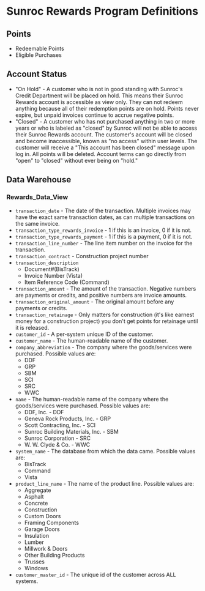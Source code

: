# Sunroc Rewards Program Definitions

## Points

* Redeemable Points
* Eligible Purchases

## Account Status

* "On Hold" - A customer who is not in good standing with Sunroc's Credit Department will be placed on hold. This means their Sunroc Rewards account is accessible as view only. They can not redeem anything because all of their redemption points are on hold. Points never expire, but unpaid invoices continue to accrue negative points.
* "Closed" - A customer who has not purchased anything in two or more years or who is labeled as "closed" by Sunroc will not be able to access their Sunroc Rewards account. The customer's account will be closed and become inaccessible, known as "no access" within user levels. The customer will receive a "This account has been closed" message upon log in. All points will be deleted. Account terms can go directly from "open" to "closed" without ever being on "hold."

## Data Warehouse

### Rewards_Data_View

* `transaction_date` - The date of the transaction. Multiple invoices may have the exact same transaction dates, as can multiple transactions on the same invoice.
* `transaction_type_rewards_invoice` - 1 if this is an invoice, 0 if it is not.
* `transaction_type_rewards_payment` - 1 if this is a payment, 0 if it is not.
* `transaction_line_number` - The line item number on the invoice for the transaction.
* `transaction_contract` - Construction project number
* `transaction_description`
    - Document#(BisTrack)
    - Invoice Number (Vista)
    - Item Reference Code (Command)
* `transaction_amount` - The amount of the transaction. Negative numbers are payments or credits, and positive numbers are invoice amounts.
* `transaction_original_amount` - The original amount before any payments or credits.
* `transaction_retainage` - Only matters for construction (it's like earnest money for a construction project) you don't get points for retainage until it is released.
* `customer_id` - A per-system unique ID of the customer.
* `customer_name` - The human-readable name of the customer.
* `company_abbreviation` - The company where the goods/services were purchased. Possible values are:
    - DDF
    - GRP
    - SBM
    - SCI
    - SRC
    - WWC
* `name` - The human-readable name of the company where the goods/services were purchased. Possible values are:
    - DDF, Inc. - DDF
    - Geneva Rock Products, Inc. - GRP
    - Scott Contracting, Inc. - SCI
    - Sunroc Building Materials, Inc. - SBM
    - Sunroc Corporation - SRC
    - W. W. Clyde & Co. - WWC
* `system_name` - The database from which the data came. Possible values are:
    - BisTrack
    - Command
    - Vista
* `product_line_name` - The name of the product line. Possible values are:
    - Aggregate
    - Asphalt
    - Concrete
    - Construction
    - Custom Doors
    - Framing Components
    - Garage Doors
    - Insulation
    - Lumber
    - Millwork & Doors
    - Other Building Products
    - Trusses
    - Windows
* `customer_master_id` - The unique id of the customer across ALL systems.
